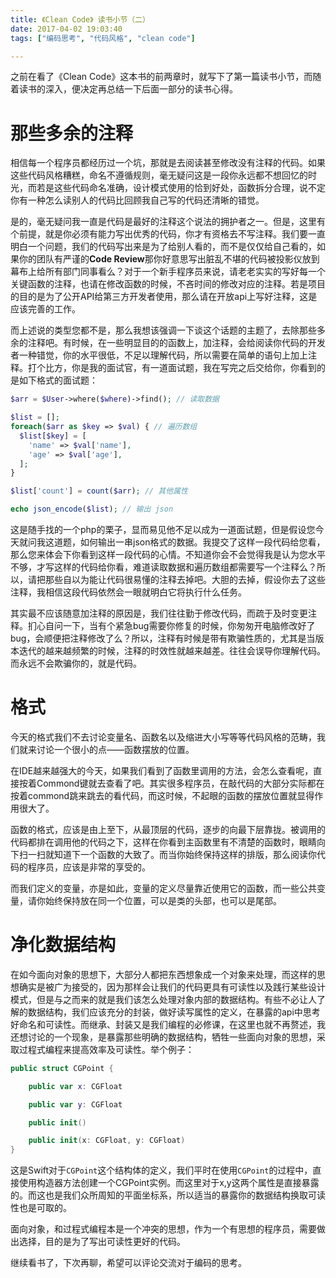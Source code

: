 ```yaml
---
title: 《Clean Code》 读书小节（二）
date: 2017-04-02 19:03:40
tags: ["编码思考", "代码风格", "clean code"]

---
```


之前在看了《Clean Code》这本书的前两章时，就写下了第一篇读书小节，而随着读书的深入，便决定再总结一下后面一部分的读书心得。

# 那些多余的注释
相信每一个程序员都经历过一个坑，那就是去阅读甚至修改没有注释的代码。如果这些代码风格糟糕，命名不遵循规则，毫无疑问这是一段你永远都不想回忆的时光，而若是这些代码命名准确，设计模式使用的恰到好处，函数拆分合理，说不定你有一种怎么读别人的代码比回顾我自己写的代码还清晰的错觉。

是的，毫无疑问我一直是代码是最好的注释这个说法的拥护者之一。但是，这里有个前提，就是你必须有能力写出优秀的代码，你才有资格去不写注释。我们要一直明白一个问题，我们的代码写出来是为了给别人看的，而不是仅仅给自己看的，如果你的团队有严谨的**Code Review**那你好意思写出脏乱不堪的代码被投影仪放到幕布上给所有部门同事看么？对于一个新手程序员来说，请老老实实的写好每一个关键函数的注释，也请在修改函数的时候，不吝时间的修改对应的注释。若是项目的目的是为了公开API给第三方开发者使用，那么请在开放api上写好注释，这是应该完善的工作。

而上述说的类型您都不是，那么我想该强调一下谈这个话题的主题了，去除那些多余的注释吧。有时候，在一些明显目的的函数上，加注释，会给阅读你代码的开发者一种错觉，你的水平很低，不足以理解代码，所以需要在简单的语句上加上注释。打个比方，你是我的面试官，有一道面试题，我在写完之后交给你，你看到的是如下格式的面试题：

```php
$arr = $User->where($where)->find(); // 读取数据

$list = [];
foreach($arr as $key => $val) { // 遍历数组
  $list[$key] = [
    'name' => $val['name'],
    'age' => $val['age'],
  ];
}

$list['count'] = count($arr); // 其他属性

echo json_encode($list); // 输出 json
```

<!--more-->

这是随手找的一个php的栗子，显而易见他不足以成为一道面试题，但是假设您今天就问我这道题，如何输出一串json格式的数据。我提交了这样一段代码给您看，那么您来体会下你看到这样一段代码的心情。不知道你会不会觉得我是认为您水平不够，才写这样的代码给你看，难道读取数据和遍历数组都需要写一个注释么？所以，请把那些自以为能让代码很易懂的注释去掉吧。大胆的去掉，假设你去了这些注释，我相信这段代码依然会一眼就明白它将执行什么任务。

其实最不应该随意加注释的原因是，我们往往勤于修改代码，而疏于及时变更注释。扪心自问一下，当有个紧急bug需要你修复的时候，你匆匆开电脑修改好了bug，会顺便把注释修改了么？所以，注释有时候是带有欺骗性质的，尤其是当版本迭代的越来越频繁的时候，注释的时效性就越来越差。往往会误导你理解代码。而永远不会欺骗你的，就是代码。

# 格式

今天的格式我们不去讨论变量名、函数名以及缩进大小写等等代码风格的范畴，我们就来讨论一个很小的点——函数摆放的位置。

在IDE越来越强大的今天，如果我们看到了函数里调用的方法，会怎么查看呢，直接按着Commond键就去查看了吧。其实很多程序员，在敲代码的大部分实际都在按着commond跳来跳去的看代码，而这时候，不起眼的函数的摆放位置就显得作用很大了。

函数的格式，应该是由上至下，从最顶层的代码，逐步的向最下层靠拢。被调用的代码都排在调用他的代码之下，这样在你看到主函数里有不清楚的函数时，眼睛向下扫一扫就知道下一个函数的大致了。而当你始终保持这样的排版，那么阅读你代码的程序员，应该是非常的享受的。

而我们定义的变量，亦是如此，变量的定义尽量靠近使用它的函数，而一些公共变量，请你始终保持放在同一个位置，可以是类的头部，也可以是尾部。

# 净化数据结构

在如今面向对象的思想下，大部分人都把东西想象成一个对象来处理，而这样的思想确实是被广为接受的，因为那样会让我们的代码更具有可读性以及践行某些设计模式，但是与之而来的就是我们该怎么处理对象内部的数据结构。有些不必让人了解的数据结构，我们应该充分的封装，做好读写属性的定义，在暴露的api中思考好命名和可读性。而继承、封装又是我们编程的必修课，在这里也就不再赘述，我还想讨论的一个现象，是暴露那些明确的数据结构，牺牲一些面向对象的思想，采取过程式编程来提高效率及可读性。举个例子：

```swift
public struct CGPoint {

    public var x: CGFloat

    public var y: CGFloat

    public init()

    public init(x: CGFloat, y: CGFloat)
}
```

这是Swift对于`CGPoint`这个结构体的定义，我们平时在使用`CGPoint`的过程中，直接使用构造器方法创建一个CGPoint实例。而这里对于x,y这两个属性是直接暴露的。而这也是我们众所周知的平面坐标系，所以适当的暴露你的数据结构换取可读性也是可取的。

面向对象，和过程式编程本是一个冲突的思想，作为一个有思想的程序员，需要做出选择，目的是为了写出可读性更好的代码。

继续看书了，下次再聊，希望可以评论交流对于编码的思考。